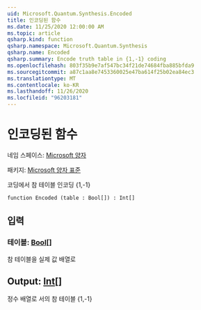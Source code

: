 ```yaml
---
uid: Microsoft.Quantum.Synthesis.Encoded
title: 인코딩된 함수
ms.date: 11/25/2020 12:00:00 AM
ms.topic: article
qsharp.kind: function
qsharp.namespace: Microsoft.Quantum.Synthesis
qsharp.name: Encoded
qsharp.summary: Encode truth table in {1,-1} coding
ms.openlocfilehash: 803f35b9e7af547bc34f21de74684fba885bfda9
ms.sourcegitcommit: a87c1aa8e7453360025e47ba614f25b02ea84ec3
ms.translationtype: MT
ms.contentlocale: ko-KR
ms.lasthandoff: 11/26/2020
ms.locfileid: "96203181"
---
```

# <a name="encoded-function"></a>인코딩된 함수

네임 스페이스: [Microsoft 양자](xref:Microsoft.Quantum.Synthesis)

패키지: [Microsoft 양자 표준](https://nuget.org/packages/Microsoft.Quantum.Standard)


코딩에서 참 테이블 인코딩 {1,-1}

```qsharp
function Encoded (table : Bool[]) : Int[]
```


## <a name="input"></a>입력

### <a name="table--bool"></a>테이블: [Bool](xref:microsoft.quantum.lang-ref.bool)[]

참 테이블을 실제 값 배열로



## <a name="output--int"></a>Output: [Int](xref:microsoft.quantum.lang-ref.int)[]

정수 배열로 서의 참 테이블 {1,-1}